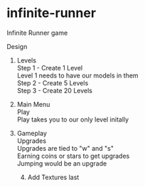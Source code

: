 # infinite-runner
Infinite Runner game

Design
  1. Levels  
			Step 1 - Create 1 Level  
          Level 1 needs to have our models in them  
      Step 2 - Create 5 Levels  
      Step 3 - Create 20 Levels  
       
   2. Main Menu  
      Play  
          Play takes you to our only level initally  
      
   3. Gameplay  
      Upgrades  
        Upgrades are tied to "w" and "s"  
      Earning coins or stars to get upgrades  
      Jumping would be an upgrade  
			  
		4. Add Textures last  
